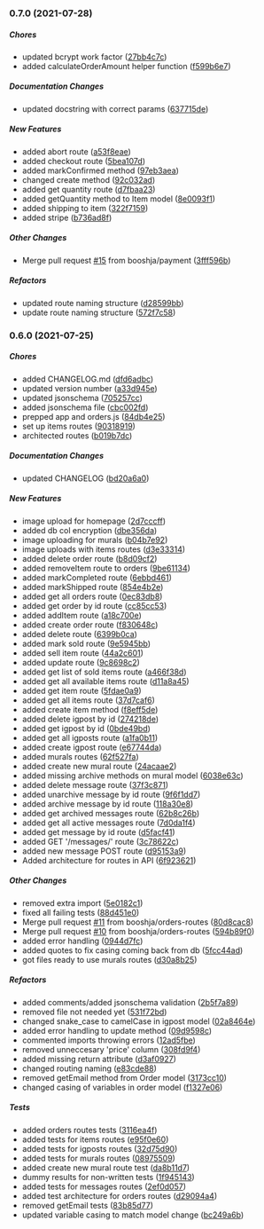 ### 0.7.0 (2021-07-28)

##### Chores

-   updated bcrypt work factor ([27bb4c7c](https://github.com/booshja/Painting-Joy-backend/commit/27bb4c7c60c6c12c0d938511468c5719c97047ec))
-   added calculateOrderAmount helper function ([f599b6e7](https://github.com/booshja/Painting-Joy-backend/commit/f599b6e7fd5f87186cf4b3082b0bb3e9e4bfc2a1))

##### Documentation Changes

-   updated docstring with correct params ([637715de](https://github.com/booshja/Painting-Joy-backend/commit/637715de73ff1fb8b49326e4523259a1a5ea6ecb))

##### New Features

-   added abort route ([a53f8eae](https://github.com/booshja/Painting-Joy-backend/commit/a53f8eae91a916a219789608031d915f3b4db043))
-   added checkout route ([5bea107d](https://github.com/booshja/Painting-Joy-backend/commit/5bea107dc9b9f4acb07fa2a36db77d1a9c0e3778))
-   added markConfirmed method ([97eb3aea](https://github.com/booshja/Painting-Joy-backend/commit/97eb3aeaf679565d6a1ed2498ed758800086a77a))
-   changed create method ([92c032ad](https://github.com/booshja/Painting-Joy-backend/commit/92c032ad0cce62fcaf0ccf626350646dfc572994))
-   added get quantity route ([d7fbaa23](https://github.com/booshja/Painting-Joy-backend/commit/d7fbaa23589232c25f346d096179d9e16d87036c))
-   added getQuantity method to Item model ([8e0093f1](https://github.com/booshja/Painting-Joy-backend/commit/8e0093f1c2e720a01f047d123cf695956ff6cd0d))
-   added shipping to item ([322f7159](https://github.com/booshja/Painting-Joy-backend/commit/322f71596ca229b8d3050b5eec2528a947123d53))
-   added stripe ([b736ad8f](https://github.com/booshja/Painting-Joy-backend/commit/b736ad8f914c7aaaf0b7002294d9331c37454fdc))

##### Other Changes

-   Merge pull request [#15](https://github.com/booshja/Painting-Joy-backend/pull/15) from booshja/payment ([3fff596b](https://github.com/booshja/Painting-Joy-backend/commit/3fff596b9f5cc5fdf132273796ed018adda055ca))

##### Refactors

-   updated route naming structure ([d28599bb](https://github.com/booshja/Painting-Joy-backend/commit/d28599bbdc8a15069ab7e770240aeb6f8d7fdd07))
-   update route naming structure ([572f7c58](https://github.com/booshja/Painting-Joy-backend/commit/572f7c58d2c729ced001c210569da1a35cf462c6))

### 0.6.0 (2021-07-25)

##### Chores

-   added CHANGELOG.md ([dfd6adbc](https://github.com/booshja/Painting-Joy-backend/commit/dfd6adbcf1a7eb0d8cb6545b86e3fec5d5294464))
-   updated version number ([a33d945e](https://github.com/booshja/Painting-Joy-backend/commit/a33d945edcf08721d3bb43a6a29653c812739011))
-   updated jsonschema ([705257cc](https://github.com/booshja/Painting-Joy-backend/commit/705257cc0bc3c10a93a501a4cedcdf6cdbcc1ec0))
-   added jsonschema file ([cbc002fd](https://github.com/booshja/Painting-Joy-backend/commit/cbc002fdf6989e83135d0ec9b198adaac32fff6d))
-   prepped app and orders.js ([84db4e25](https://github.com/booshja/Painting-Joy-backend/commit/84db4e259f3eb1dfc3b19d8914332587f7aa48b8))
-   set up items routes ([90318919](https://github.com/booshja/Painting-Joy-backend/commit/9031891949994b56af09c28d7169806e448b8c68))
-   architected routes ([b019b7dc](https://github.com/booshja/Painting-Joy-backend/commit/b019b7dc3c0b3a2980b1fe885eabd5c275fb48ba))

##### Documentation Changes

-   updated CHANGELOG ([bd20a6a0](https://github.com/booshja/Painting-Joy-backend/commit/bd20a6a0393006a77886980e3253c2ac6152971f))

##### New Features

-   image upload for homepage ([2d7cccff](https://github.com/booshja/Painting-Joy-backend/commit/2d7cccff208fcc6b3947ae40fde39bc9ae992646))
-   added db col encryption ([dbe356da](https://github.com/booshja/Painting-Joy-backend/commit/dbe356da46fc5c0556543ae49ff33294c2f002cc))
-   image uploading for murals ([b04b7e92](https://github.com/booshja/Painting-Joy-backend/commit/b04b7e929c9ed2a3b238306943eac81f3c17d4d6))
-   image uploads with items routes ([d3e33314](https://github.com/booshja/Painting-Joy-backend/commit/d3e333142762b9b25e0ed9d4dfa1f44ab622226f))
-   added delete order route ([b8d09cf2](https://github.com/booshja/Painting-Joy-backend/commit/b8d09cf2d56a5b40342ad844236d9122e6c79430))
-   added removeItem route to orders ([9be61134](https://github.com/booshja/Painting-Joy-backend/commit/9be6113429e59926bc34579218b8f76aaa9387f0))
-   added markCompleted route ([6ebbd461](https://github.com/booshja/Painting-Joy-backend/commit/6ebbd461157a714387fa397760d558ed286797c9))
-   added markShipped route ([854e4b2e](https://github.com/booshja/Painting-Joy-backend/commit/854e4b2ef64a3fd5b4edf51d3ebb772eafdedd08))
-   added get all orders route ([0ec83db8](https://github.com/booshja/Painting-Joy-backend/commit/0ec83db8da50a4874b5413f89e474de7cd2ddecc))
-   added get order by id route ([cc85cc53](https://github.com/booshja/Painting-Joy-backend/commit/cc85cc53af840caed08ae30f89e925b6074e69ee))
-   added addItem route ([a18c700e](https://github.com/booshja/Painting-Joy-backend/commit/a18c700e14bfe57817d6db824c4b52033f49e252))
-   added create order route ([f830648c](https://github.com/booshja/Painting-Joy-backend/commit/f830648c71c0e7176d254e168ffefe13c0d12642))
-   added delete route ([6399b0ca](https://github.com/booshja/Painting-Joy-backend/commit/6399b0cab4079d16e218b19fa94709898108c41c))
-   added mark sold route ([9e5945bb](https://github.com/booshja/Painting-Joy-backend/commit/9e5945bb0389a4d954290bd90fc9855921b8aeb6))
-   added sell item route ([44a2c601](https://github.com/booshja/Painting-Joy-backend/commit/44a2c60138c10be4802ed421d8aebb43856ba085))
-   added update route ([9c8698c2](https://github.com/booshja/Painting-Joy-backend/commit/9c8698c28006e8947dc17511bd2fcf5111628713))
-   added get list of sold items route ([a466f38d](https://github.com/booshja/Painting-Joy-backend/commit/a466f38d81b8dcdfe887f12c203de8efa7710307))
-   added get all available items route ([d11a8a45](https://github.com/booshja/Painting-Joy-backend/commit/d11a8a450c54f0bc35580d96dbf4ecc215e15fa5))
-   added get item route ([5fdae0a9](https://github.com/booshja/Painting-Joy-backend/commit/5fdae0a9ffa0085aa3714a8761f47f710230e94a))
-   added get all items route ([37d7caf6](https://github.com/booshja/Painting-Joy-backend/commit/37d7caf64183c646a58c8150a1b6d15b4aca7c1f))
-   added create item method ([f8eff5de](https://github.com/booshja/Painting-Joy-backend/commit/f8eff5de54100a7cfddd461a65fd29d41c7638b0))
-   added delete igpost by id ([274218de](https://github.com/booshja/Painting-Joy-backend/commit/274218decd66da8b78fc5f7b62c100d558ef2b00))
-   added get igpost by id ([0bde49bd](https://github.com/booshja/Painting-Joy-backend/commit/0bde49bd7d72b51c379efd71e949f762041e750b))
-   added get all igposts route ([a1fa0b11](https://github.com/booshja/Painting-Joy-backend/commit/a1fa0b11cc20fec546e89f595a467a9f67cb3113))
-   added create igpost route ([e67744da](https://github.com/booshja/Painting-Joy-backend/commit/e67744da87123a61612c1843cd3ed9661d548ea3))
-   added murals routes ([62f527fa](https://github.com/booshja/Painting-Joy-backend/commit/62f527fa4afdc30df23725436ff9f1f3bb3919df))
-   added create new mural route ([24acaae2](https://github.com/booshja/Painting-Joy-backend/commit/24acaae222d6b2082cd6508bab39b7e006842dc6))
-   added missing archive methods on mural model ([6038e63c](https://github.com/booshja/Painting-Joy-backend/commit/6038e63cce7c4a3b4f94fd643f7f60f8c9f7b58e))
-   added delete message route ([37f3c871](https://github.com/booshja/Painting-Joy-backend/commit/37f3c871ef7c6237e4c31c4946d136a0feb10f1a))
-   added unarchive message by id route ([9f6f1dd7](https://github.com/booshja/Painting-Joy-backend/commit/9f6f1dd705ff9a7e7fec8243ea16318d61f70e82))
-   added archive message by id route ([118a30e8](https://github.com/booshja/Painting-Joy-backend/commit/118a30e869fd7d759c34f0544b98a31b670a9523))
-   added get archived messages route ([62b8c26b](https://github.com/booshja/Painting-Joy-backend/commit/62b8c26bd930934b5d565cab13ee34cc612b77c2))
-   added get all active messages route ([7d0da1f4](https://github.com/booshja/Painting-Joy-backend/commit/7d0da1f4f59789f05f49024d9354020978fb2a76))
-   added get message by id route ([d5facf41](https://github.com/booshja/Painting-Joy-backend/commit/d5facf41c4fc82f726bcb7d4247e98bb05ddeab4))
-   added GET '/messages/' route ([3c78622c](https://github.com/booshja/Painting-Joy-backend/commit/3c78622c7bae0d0760e28cb89260a8a9c3a9084c))
-   added new message POST route ([d95153a9](https://github.com/booshja/Painting-Joy-backend/commit/d95153a975b7bcc7b62ef43513d22d53a6da849b))
-   Added architecture for routes in API ([6f923621](https://github.com/booshja/Painting-Joy-backend/commit/6f92362118f8b659e7a89ad85f800b6a45657d88))

##### Other Changes

-   removed extra import ([5e0182c1](https://github.com/booshja/Painting-Joy-backend/commit/5e0182c11532004f80ba11fc13bb389197971a28))
-   fixed all failing tests ([88d451e0](https://github.com/booshja/Painting-Joy-backend/commit/88d451e05a8d2b3925e400e0983d8d863df5485f))
-   Merge pull request [#11](https://github.com/booshja/Painting-Joy-backend/pull/11) from booshja/orders-routes ([80d8cac8](https://github.com/booshja/Painting-Joy-backend/commit/80d8cac8d7fb0e4e10999761996f27e5992c9315))
-   Merge pull request [#10](https://github.com/booshja/Painting-Joy-backend/pull/10) from booshja/orders-routes ([594b89f0](https://github.com/booshja/Painting-Joy-backend/commit/594b89f045e35e6988fd5ef039b833ddb9eb3745))
-   added error handling ([0944d7fc](https://github.com/booshja/Painting-Joy-backend/commit/0944d7fcfa25471c8ea0f5adcb5fa73efe79e9f8))
-   added quotes to fix casing coming back from db ([5fcc44ad](https://github.com/booshja/Painting-Joy-backend/commit/5fcc44ad01c9bd44ef340c9ac11f3f33e8aa1cad))
-   got files ready to use murals routes ([d30a8b25](https://github.com/booshja/Painting-Joy-backend/commit/d30a8b250fcaa776286342cdd6a57c0eadd94dfd))

##### Refactors

-   added comments/added jsonschema validation ([2b5f7a89](https://github.com/booshja/Painting-Joy-backend/commit/2b5f7a8986543513eb1067f512c9e7cc27ca3d0b))
-   removed file not needed yet ([531f72bd](https://github.com/booshja/Painting-Joy-backend/commit/531f72bdf3bf49c9a93b42cc6aae1d89e378d341))
-   changed snake_case to camelCase in igpost model ([02a8464e](https://github.com/booshja/Painting-Joy-backend/commit/02a8464edf9c9aa5a369cd37fdbacd88b736f8d6))
-   added error handling to update method ([09d9598c](https://github.com/booshja/Painting-Joy-backend/commit/09d9598ce4a50b0fa17d67abeba5faf471921fa9))
-   commented imports throwing errors ([12ad5fbe](https://github.com/booshja/Painting-Joy-backend/commit/12ad5fbe12d040b301cff834dccd6409b487bfb8))
-   removed unneccesary 'price' column ([308fd9f4](https://github.com/booshja/Painting-Joy-backend/commit/308fd9f44154f31dc7b7d2e7186c9ae160908231))
-   added missing return attribute ([d3af0927](https://github.com/booshja/Painting-Joy-backend/commit/d3af0927e2269c0c0331233451b1738754bfe3d9))
-   changed routing naming ([e83cde88](https://github.com/booshja/Painting-Joy-backend/commit/e83cde88a2a796bbce788c3f3177718122243b4d))
-   removed getEmail method from Order model ([3173cc10](https://github.com/booshja/Painting-Joy-backend/commit/3173cc10072c464473ac701769370f319257a6af))
-   changed casing of variables in order model ([f1327e06](https://github.com/booshja/Painting-Joy-backend/commit/f1327e06f352cf6411e39a2ce00b60c9e270778a))

##### Tests

-   added orders routes tests ([3116ea4f](https://github.com/booshja/Painting-Joy-backend/commit/3116ea4f45edc56a437cc97e66671862d3d40606))
-   added tests for items routes ([e95f0e60](https://github.com/booshja/Painting-Joy-backend/commit/e95f0e60c2ae63d2a498d4a5c122d441d59a0f8a))
-   added tests for igposts routes ([32d75d90](https://github.com/booshja/Painting-Joy-backend/commit/32d75d90e1ca5032889ea4fbbbdafe256ee0d0e9))
-   added tests for murals routes ([08975509](https://github.com/booshja/Painting-Joy-backend/commit/0897550924cac63dc65131a8ad5c888ea507b90a))
-   added create new mural route test ([da8b11d7](https://github.com/booshja/Painting-Joy-backend/commit/da8b11d7649f6969b83ac254c78e0b2b997f9061))
-   dummy results for non-written tests ([1f945143](https://github.com/booshja/Painting-Joy-backend/commit/1f9451433282729b1da4d0accef4209734b277f3))
-   added tests for messages routes ([2ef0d057](https://github.com/booshja/Painting-Joy-backend/commit/2ef0d0571d60ae3d89b5eb76829e34ed23d307e2))
-   added test architecture for orders routes ([d29094a4](https://github.com/booshja/Painting-Joy-backend/commit/d29094a44b0a3c38d3acd94ee8f99d291edcb2a7))
-   removed getEmail tests ([83b85d77](https://github.com/booshja/Painting-Joy-backend/commit/83b85d7758fd25b036686e6a2a33bdb0ad78592a))
-   updated variable casing to match model change ([bc249a6b](https://github.com/booshja/Painting-Joy-backend/commit/bc249a6be1f77770ccc36ebdf6f5c8861fa767c9))
